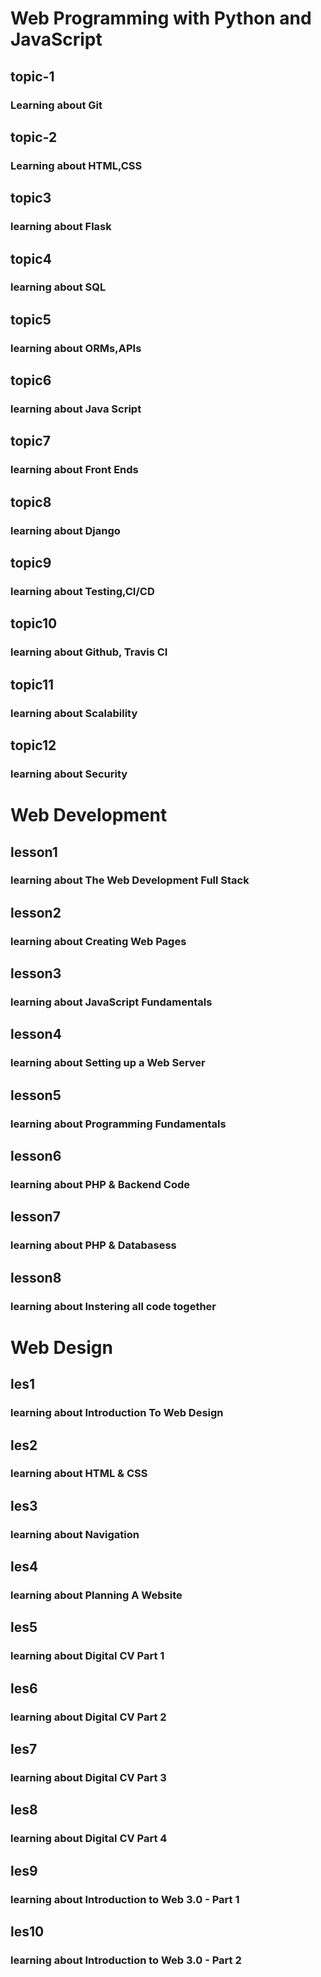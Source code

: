 # Web Programming with Python and JavaScript
<html>
  <h2>topic-1</h2>
  <h3>Learning about Git</h3>
  <h2>topic-2</h2>
  <h3>Learning about HTML,CSS</h3>
  <h2>topic3</h2>
  <h3>learning about Flask </h3>
  <h2>topic4</h2>
  <h3>learning about SQL </h3>
  <h2>topic5</h2>
  <h3>learning about ORMs,APIs </h3>
  <h2>topic6</h2>
  <h3>learning about Java Script </h3>
  <h2>topic7</h2>
  <h3>learning about Front Ends </h3>
  <h2>topic8</h2>
  <h3>learning about Django </h3>
  <h2>topic9</h2>
  <h3>learning about Testing,CI/CD </h3>
  <h2>topic10</h2>
  <h3>learning about Github, Travis CI </h3>
  <h2>topic11</h2>
  <h3>learning about Scalability </h3>
  <h2>topic12</h2>
  <h3>learning about Security </h3>
  
  
  
  <h1> Web Development</h1>
  
  <h2>lesson1</h2>
  <h3>learning about The Web Development Full Stack</h3>
  <h2>lesson2</h2>
  <h3>learning about Creating Web Pages</h3>
  <h2>lesson3</h2>
  <h3>learning about JavaScript Fundamentals</h3>
  <h2>lesson4</h2>
  <h3>learning about Setting up a Web Server</h3>
  <h2>lesson5</h2>
  <h3>learning about Programming Fundamentals</h3>
  <h2>lesson6</h2>
  <h3>learning about PHP & Backend Code</h3>
  <h2>lesson7</h2>
  <h3>learning about PHP & Databasess</h3>
  <h2>lesson8</h2>
  <h3>learning about Instering all code together</h3>
  
  <h1> Web Design</h1>
  
  <h2>les1</h2>
  <h3>learning about Introduction To Web Design</h3>
  <h2>les2</h2>
  <h3>learning about HTML & CSS</h3>
  <h2>les3</h2>
  <h3>learning about Navigation</h3>
  <h2>les4</h2>
  <h3>learning about Planning A Website</h3>
  <h2>les5</h2>
  <h3>learning about Digital CV Part 1</h3>
  <h2>les6</h2>
  <h3>learning about Digital CV Part 2</h3>
  <h2>les7</h2>
  <h3>learning about Digital CV Part 3</h3>
  <h2>les8</h2>
  <h3>learning about Digital CV Part 4</h3>
  <h2>les9</h2>
  <h3>learning about Introduction to Web 3.0 - Part 1</h3>
  <h2>les10</h2>
  <h3>learning about Introduction to Web 3.0 - Part 2</h3>
  </html>
